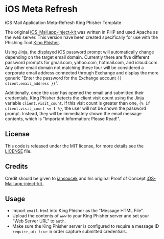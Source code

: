 # iOS Meta Refresh

iOS Mail Application Meta-Refresh King Phisher Template

The original [iOS-Mail.app-inject-kit
](https://github.com/jansoucek/iOS-Mail.app-inject-kit) was written in PHP and used Apache as the web server. This version have been created specifically for use with the Phishing Tool [King Phisher](https://github.com/securestate/king-phisher).

Using Jinja, the displayed iOS password prompt will automatically change depending on the target email domain. Currently there are five different password prompts for gmail.com, yahoo.com, hotmail.com, and icloud.com. Any other email domain not matching these four will be considered a corporate email address connected through Exchange and display the more generic "Enter the password for the Exchange account `{{ client.email_address }}`".

Additionally, once the user has opened the email and submitted their credentials, King Phisher detects the client visit count using the Jinja variable `client.visit_count`. If this visit count is greater than one, `{% if client.visit_count <= 1 %}`, the user will not be shown the password prompt. Instead, they will be immediately shown the email message contents, which is "Important Information: Please Read!".  

## License

This code is released under the MIT license, for more details see
the [LICENSE](https://github.com/coldfusion39/iOS-Meta-Refresh/blob/master/LICENSE) file.

## Credits

Credit should be given to [jansoucek](https://github.com/jansoucek) and his original Proof of Concept [iOS-Mail.app-inject-kit
](https://github.com/jansoucek/iOS-Mail.app-inject-kit).

## Usage

- Import `email.html` into King Phisher as the "Message HTML File".
- Upload the contents of `www` to your King Phisher server and set your "Web Server URL" to `auth`.
- Make sure the King Phisher server is configured to require a message ID `require_id: true` in order capture submitted credentials.
